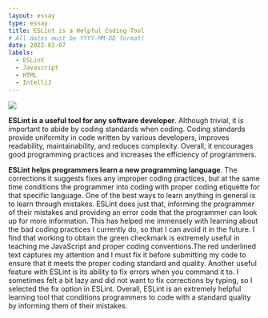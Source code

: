 ```yaml
---
layout: essay
type: essay
title: ESLint is a Helpful Coding Tool
# All dates must be YYYY-MM-DD format!
date: 2022-02-07
labels:
  - ESLint
  - Javascript
  - HTML
  - IntelliJ
---
```


<img class="ui medium image" src="https://th.bing.com/th/id/R.5ed917adce427c69234680cf86c76d3e?rik=KXspMJm832O%2blw&riu=http%3a%2f%2fchadbumstead.com%2fwp-content%2fuploads%2f2019%2f12%2feslint.png&ehk=xDQii%2b8uoPQLYEJaJqWm6zMSGppl9Q3oDiU%2bjW2IGtA%3d&risl=&pid=ImgRaw&r=0&sres=1&sresct=1">

**ESLint is a useful tool for any software developer**. Although trivial, it is important to abide by coding standards when coding. Coding standards provide uniformity in code written by various developers, improves readability, maintainability, and reduces complexity. Overall, it encourages good programming practices and increases the efficiency of programmers.

**ESLint helps programmers learn a new programming language**. The corrections it suggests fixes any improper coding practices, but at the same time conditions the programmer into coding with proper coding etiquette for that specific language. One of the best ways to learn anything in general is to learn through mistakes. ESLint does just that, informing the programmer of their mistakes and providing an error code that the programmer can look up for more information. This has helped me immensely with learning about the bad coding practices I currently do, so that I can avoid it in the future. I find that working to obtain the green checkmark is extremely useful in teaching me JavaScript and proper coding conventions.The red underlined text captures my attention and I must fix it before submitting my code to ensure that it meets the proper coding standard and quality. Another useful feature with ESLint is its ability to fix errors when you command it to. I sometimes felt a bit lazy and did not want to fix corrections by typing, so I selected the fix option in ESLint.  Overall, ESLint is an extremely helpful learning tool that conditions programmers to code with a standard quality by informing them of their mistakes.
